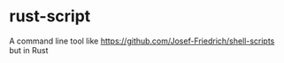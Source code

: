 # rust-script
A command line tool like https://github.com/Josef-Friedrich/shell-scripts but in Rust
